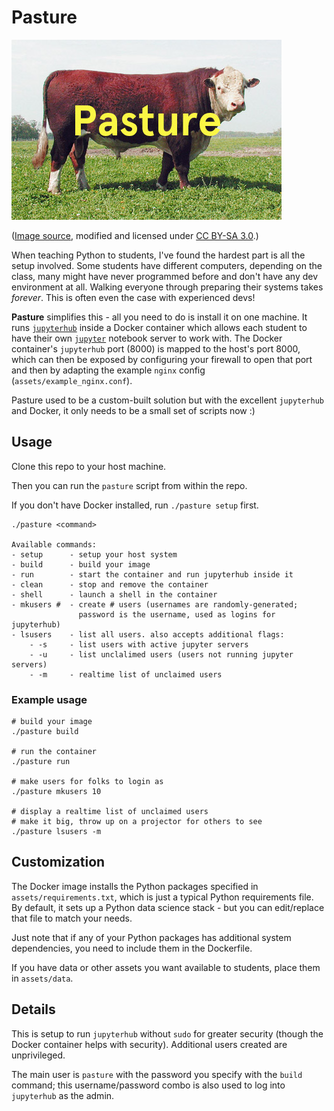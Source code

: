# Pasture

![Pasture](pasture.jpg)

([Image source](https://commons.wikimedia.org/wiki/File:PolledHereford_bull.jpg), modified and licensed under [CC BY-SA 3.0](https://creativecommons.org/licenses/by-sa/3.0/deed.en).)

When teaching Python to students, I've found the hardest part is all the setup involved. Some students have different computers, depending on the class, many might have never programmed before and don't have any dev environment at all. Walking everyone through preparing their systems takes _forever_. This is often even the case with experienced devs!

__Pasture__ simplifies this - all you need to do is install it on one machine. It runs [`jupyterhub`](https://github.com/jupyter/jupyterhub) inside a Docker container which allows each student to have their own [`jupyter`](https://github.com/jupyter/notebook) notebook server to work with. The Docker container's `jupyterhub` port (8000) is mapped to the host's port 8000, which can then be exposed by configuring your firewall to open that port and then by adapting the example `nginx` config (`assets/example_nginx.conf`).

Pasture used to be a custom-built solution but with the excellent `jupyterhub` and Docker, it only needs to be a small set of scripts now :)

## Usage

Clone this repo to your host machine.

Then you can run the `pasture` script from within the repo.

If you don't have Docker installed, run `./pasture setup` first.

```
./pasture <command>

Available commands:
- setup      - setup your host system
- build      - build your image
- run        - start the container and run jupyterhub inside it
- clean      - stop and remove the container
- shell      - launch a shell in the container
- mkusers #  - create # users (usernames are randomly-generated;
               password is the username, used as logins for jupyterhub)
- lsusers    - list all users. also accepts additional flags:
    - -s     - list users with active jupyter servers
    - -u     - list unclalimed users (users not running jupyter servers)
    - -m     - realtime list of unclaimed users
```

### Example usage

```
# build your image
./pasture build

# run the container
./pasture run

# make users for folks to login as
./pasture mkusers 10

# display a realtime list of unclaimed users
# make it big, throw up on a projector for others to see
./pasture lsusers -m
```

## Customization

The Docker image installs the Python packages specified in `assets/requirements.txt`, which is just a typical Python requirements file. By default, it sets up a Python data science stack - but you can edit/replace that file to match your needs.

Just note that if any of your Python packages has additional system dependencies, you need to include them in the Dockerfile.

If you have data or other assets you want available to students, place them in `assets/data`.

## Details

This is setup to run `jupyterhub` without `sudo` for greater security (though the Docker container helps with security). Additional users created are unprivileged.

The main user is `pasture` with the password you specify with the `build` command; this username/password combo is also used to log into `jupyterhub` as the admin.
